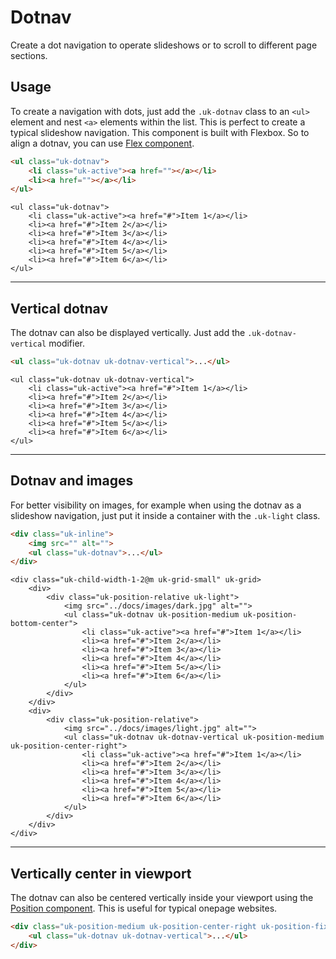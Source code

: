 # Dotnav

<p class="uk-text-lead">Create a dot navigation to operate slideshows or to scroll to different page sections.</p>

## Usage

To create a navigation with dots, just add the `.uk-dotnav` class to an `<ul>` element and nest `<a>` elements within the list. This is perfect to create a typical slideshow navigation. This component is built with Flexbox. So to align a dotnav, you can use [Flex component](flex.md).

```html
<ul class="uk-dotnav">
    <li class="uk-active"><a href=""></a></li>
    <li><a href=""></a></li>
</ul>
```

```example
<ul class="uk-dotnav">
    <li class="uk-active"><a href="#">Item 1</a></li>
    <li><a href="#">Item 2</a></li>
    <li><a href="#">Item 3</a></li>
    <li><a href="#">Item 4</a></li>
    <li><a href="#">Item 5</a></li>
    <li><a href="#">Item 6</a></li>
</ul>
```

***

## Vertical dotnav

The dotnav can also be displayed vertically. Just add the `.uk-dotnav-vertical` modifier.

```html
<ul class="uk-dotnav uk-dotnav-vertical">...</ul>
```

```example
<ul class="uk-dotnav uk-dotnav-vertical">
    <li class="uk-active"><a href="#">Item 1</a></li>
    <li><a href="#">Item 2</a></li>
    <li><a href="#">Item 3</a></li>
    <li><a href="#">Item 4</a></li>
    <li><a href="#">Item 5</a></li>
    <li><a href="#">Item 6</a></li>
</ul>
```


***

## Dotnav and images

For better visibility on images, for example when using the dotnav as a slideshow navigation, just put it inside a container with the `.uk-light` class.

```html
<div class="uk-inline">
    <img src="" alt="">
    <ul class="uk-dotnav">...</ul>
</div>
```

```example
<div class="uk-child-width-1-2@m uk-grid-small" uk-grid>
    <div>
        <div class="uk-position-relative uk-light">
            <img src="../docs/images/dark.jpg" alt="">
            <ul class="uk-dotnav uk-position-medium uk-position-bottom-center">
                <li class="uk-active"><a href="#">Item 1</a></li>
                <li><a href="#">Item 2</a></li>
                <li><a href="#">Item 3</a></li>
                <li><a href="#">Item 4</a></li>
                <li><a href="#">Item 5</a></li>
                <li><a href="#">Item 6</a></li>
            </ul>
        </div>
    </div>
    <div>
        <div class="uk-position-relative">
            <img src="../docs/images/light.jpg" alt="">
            <ul class="uk-dotnav uk-dotnav-vertical uk-position-medium uk-position-center-right">
                <li class="uk-active"><a href="#">Item 1</a></li>
                <li><a href="#">Item 2</a></li>
                <li><a href="#">Item 3</a></li>
                <li><a href="#">Item 4</a></li>
                <li><a href="#">Item 5</a></li>
                <li><a href="#">Item 6</a></li>
            </ul>
        </div>
    </div>
</div>
```

***

## Vertically center in viewport

The dotnav can also be centered vertically inside your viewport using the [Position component](position.md). This is useful for typical onepage websites.

```html
<div class="uk-position-medium uk-position-center-right uk-position-fixed">
    <ul class="uk-dotnav uk-dotnav-vertical">...</ul>
</div>
```
